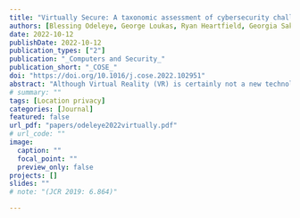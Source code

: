 ```yaml
---
title: "Virtually Secure: A taxonomic assessment of cybersecurity challenges in virtual reality environments"
authors: [Blessing Odeleye, George Loukas, Ryan Heartfield, Georgia Sakellari, Emmanouil Panaousis, Fotios Spyridonis]
date: 2022-10-12
publishDate: 2022-10-12
publication_types: ["2"]
publication: "_Computers and Security_"
publication_short: "_COSE_"
doi: "https://doi.org/10.1016/j.cose.2022.102951"
abstract: "Although Virtual Reality (VR) is certainly not a new technology, its recent adoption across several sectors beyond entertainment has led the information security research community to take note of the new cyber threats that come with it. The variety of system components presents an extensive attack surface that can be exploited. At the same time, VR’s emphasis on immersion, interaction and presence means that the user can be targeted directly, yet the use of head-mounted displays may prevent them from observing a cyber attack’s impact in their immediate physical environment. This paper presents the first taxonomic representation of VR security challenges. By systemically classifying existing VR cyber threats against existing defences in a single comparative matrix, we aim to help researchers from different backgrounds to identify key focus areas where further research would be most beneficial."
# summary: ""
tags: [Location privacy]
categories: [Journal]
featured: false
url_pdf: "papers/odeleye2022virtually.pdf"
# url_code: ""
image:
  caption: ""
  focal_point: ""
  preview_only: false
projects: []
slides: ""
# note: "(JCR 2019: 6.864)"

---
```


